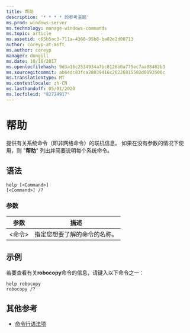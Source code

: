 ```yaml
---
title: 帮助
description: '* * * * 的参考主题'
ms.prod: windows-server
ms.technology: manage-windows-commands
ms.topic: article
ms.assetid: c65b5ac3-711a-4368-95b8-ba82e2d00713
author: coreyp-at-msft
ms.author: coreyp
manager: dongill
ms.date: 10/16/2017
ms.openlocfilehash: 9d3a16c2534934a7bc8126b0a775ec7aa08462b3
ms.sourcegitcommit: ab64dc83fca28039416c26226815502d0193500c
ms.translationtype: MT
ms.contentlocale: zh-CN
ms.lasthandoff: 05/01/2020
ms.locfileid: "82724917"
---
```

# <a name="help"></a>帮助



提供有关系统命令（即非网络命令）的联机信息。 如果在没有参数的情况下使用，则 "**帮助**" 列出并简要说明每个系统命令。



## <a name="syntax"></a>语法

```
help [<Command>] 
[<Command>] /?
```

### <a name="parameters"></a>参数

|参数|描述|
|---------|-----------|
|\<命令>|指定您想要了解的命令的名称。|

## <a name="examples"></a>示例

若要查看有关**robocopy**命令的信息，请键入以下命令之一：
```
help robocopy
robocopy /? 
```

## <a name="additional-references"></a>其他参考

- [命令行语法项](command-line-syntax-key.md)